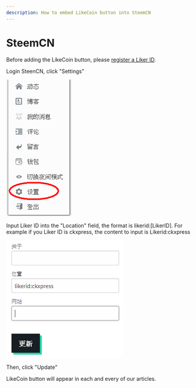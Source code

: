 ```yaml
---
description: How to embed LikeCoin button into SteemCN
---
```


# SteemCN

Before adding the LikeCoin button, please [register a Liker ID](https://docs.like.co/user-guide/liker-id/how-to-register-a-liker-id).

Login SteenCN, click "Settings"

![](../../.gitbook/assets/steemcn-1.png)

Input Liker ID into the "Location" field, the format is likerid:\[LikerID\]. For example if you Liker ID is ckxpress, the content to input is Likerid:ckxpress



![](../../.gitbook/assets/steemcn-2.png)

Then, click "Update"

LikeCoin button will appear in each and every of our articles.


